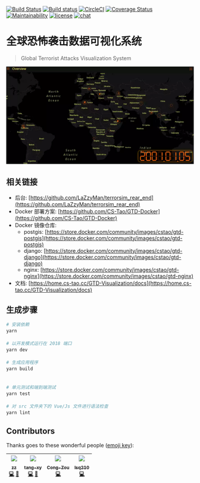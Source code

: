 
[![Build Status](https://travis-ci.org/CS-Tao/GTD-Visualization.svg?branch=master)](https://travis-ci.org/CS-Tao/GTD-Visualization)
[![Build status](https://ci.appveyor.com/api/projects/status/2fv7nefk6ojj509y?svg=true)](https://ci.appveyor.com/project/CS-Tao/gtd-visualization)
[![CircleCI](https://circleci.com/gh/CS-Tao/GTD-Visualization.svg?style=svg)](https://circleci.com/gh/CS-Tao/GTD-Visualization)
[![Coverage Status](https://coveralls.io/repos/github/CS-Tao/GTD-Visualization/badge.svg?branch=master)](https://coveralls.io/github/CS-Tao/GTD-Visualization?branch=master)
[![Maintainability](https://api.codeclimate.com/v1/badges/763357d477b76079a3b6/maintainability)](https://codeclimate.com/github/CS-Tao/GTD-Visualization/maintainability)
[![license](https://img.shields.io/badge/license-MIT-yellow.svg)](https://opensource.org/licenses/MIT)
[![chat](https://img.shields.io/badge/chat-github%20issues-blue.svg)](https://github.com/CS-Tao/GTD-Visualization/issues)

# 全球恐怖袭击数据可视化系统

> Global Terrorist Attacks Visualization System

[![Overview](https://github.com/CS-Tao/github-content/raw/master/contents/github/GTD/1.webp)](https://projects.cs-tao.cc/gtd-visualization/)

## 相关链接

- 后台: [https://github.com/LaZzyMan/terrorsim_rear_end](https://github.com/LaZzyMan/terrorsim_rear_end)
- Docker 部署方案: [https://github.com/CS-Tao/GTD-Docker](https://github.com/CS-Tao/GTD-Docker)
- Docker 镜像仓库:
    - postgis: [https://store.docker.com/community/images/cstao/gtd-postgis](https://store.docker.com/community/images/cstao/gtd-postgis)
    - django: [https://store.docker.com/community/images/cstao/gtd-django](https://store.docker.com/community/images/cstao/gtd-django)
    - nginx: [https://store.docker.com/community/images/cstao/gtd-nginx](https://store.docker.com/community/images/cstao/gtd-nginx)
- 文档: [https://home.cs-tao.cc/GTD-Visualization/docs](https://home.cs-tao.cc/GTD-Visualization/docs)

## 生成步骤

``` bash
# 安装依赖
yarn

# 以开发模式运行在 2018 端口
yarn dev

# 生成应用程序
yarn build


# 单元测试和端到端测试
yarn test

# 对 src 文件夹下的 Vue/Js 文件进行语法检查
yarn lint

```

## Contributors

Thanks goes to these wonderful people ([emoji key](https://github.com/kentcdodds/all-contributors#emoji-key)):

<!-- ALL-CONTRIBUTORS-LIST:START - Do not remove or modify this section -->
<!-- prettier-ignore -->
| [<img src="https://avatars1.githubusercontent.com/u/23273105?v=4" width="100px;"/><br /><sub><b>zz</b></sub>](https://github.com/LaZzyMan)<br />[💻](https://github.com/CS-Tao/GTD-Visualization/commits?author=LaZzyMan "Code") [🎨](#design-LaZzyMan "Design") | [<img src="https://avatars2.githubusercontent.com/u/22520131?v=4" width="100px;"/><br /><sub><b>tang-xy</b></sub>](https://github.com/tang-xy)<br />[💻](https://github.com/CS-Tao/GTD-Visualization/commits?author=tang-xy "Code") [🔌](#plugin-tang-xy "Plugin/utility libraries") | [<img src="https://avatars3.githubusercontent.com/u/28620426?v=4" width="100px;"/><br /><sub><b>Cong-Zou</b></sub>](https://github.com/Cong-Zou)<br />[💻](https://github.com/CS-Tao/GTD-Visualization/commits?author=Cong-Zou "Code") | [<img src="https://avatars2.githubusercontent.com/u/34806806?v=4" width="100px;"/><br /><sub><b>lsq210</b></sub>](https://github.com/lsq210)<br />[💻](https://github.com/CS-Tao/GTD-Visualization/commits?author=lsq210 "Code") |
| :---: | :---: | :---: | :---: |
<!-- ALL-CONTRIBUTORS-LIST:END -->
